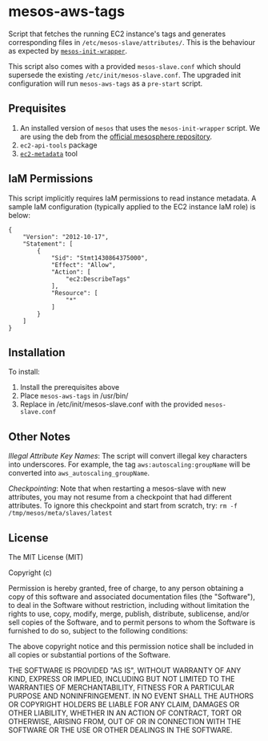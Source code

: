 mesos-aws-tags
==============

Script that fetches the running EC2 instance's tags and generates corresponding
files in `/etc/mesos-slave/attributes/`. This is the behaviour as expected by
[`mesos-init-wrapper`][1].

This script also comes with a provided `mesos-slave.conf` which should supersede
the existing `/etc/init/mesos-slave.conf`. The upgraded init configuration will
run `mesos-aws-tags` as a `pre-start` script.

Prequisites
-----------

  1. An installed version of `mesos` that uses the `mesos-init-wrapper`
     script. We are using the deb from the [official mesosphere repository][3].
  2. `ec2-api-tools` package
  3. [`ec2-metadata`][2] tool

IaM Permissions
---------------

This script implicitly requires IaM permissions to read instance metadata. A sample IaM 
configuration (typically applied to the EC2 instance IaM role) is below:

```
{
    "Version": "2012-10-17",
    "Statement": [
        {
            "Sid": "Stmt1430864375000",
            "Effect": "Allow",
            "Action": [
                "ec2:DescribeTags"
            ],
            "Resource": [
                "*"
            ]
        }
    ]
}
```

Installation
------------

To install:

  1. Install the prerequisites above
  2. Place `mesos-aws-tags` in /usr/bin/
  3. Replace in /etc/init/mesos-slave.conf with the provided `mesos-slave.conf`

Other Notes
-----------

*Illegal Attribute Key Names*: The script will convert illegal key characters
into underscores. For example, the tag `aws:autoscaling:groupName` will be
converted into `aws_autoscaling_groupName`.

*Checkpointing*: Note that when restarting a mesos-slave with new attributes, 
you may not resume from a checkpoint that had different attributes. To ignore 
this checkpoint and start from scratch, try: 
`rm -f /tmp/mesos/meta/slaves/latest`

License
-------

The MIT License (MIT)

Copyright (c) <year> <copyright holders>

Permission is hereby granted, free of charge, to any person obtaining a copy
of this software and associated documentation files (the "Software"), to deal
in the Software without restriction, including without limitation the rights
to use, copy, modify, merge, publish, distribute, sublicense, and/or sell
copies of the Software, and to permit persons to whom the Software is
furnished to do so, subject to the following conditions:

The above copyright notice and this permission notice shall be included in
all copies or substantial portions of the Software.

THE SOFTWARE IS PROVIDED "AS IS", WITHOUT WARRANTY OF ANY KIND, EXPRESS OR
IMPLIED, INCLUDING BUT NOT LIMITED TO THE WARRANTIES OF MERCHANTABILITY,
FITNESS FOR A PARTICULAR PURPOSE AND NONINFRINGEMENT. IN NO EVENT SHALL THE
AUTHORS OR COPYRIGHT HOLDERS BE LIABLE FOR ANY CLAIM, DAMAGES OR OTHER
LIABILITY, WHETHER IN AN ACTION OF CONTRACT, TORT OR OTHERWISE, ARISING FROM,
OUT OF OR IN CONNECTION WITH THE SOFTWARE OR THE USE OR OTHER DEALINGS IN
THE SOFTWARE.

[1]: http://stackoverflow.com/questions/30064060/mesos-attributes-source-from-ec2-tags
[2]: https://aws.amazon.com/items/1825?externalID=1825
[3]: https://mesosphere.com/blog/2014/07/17/mesosphere-package-repositories/
